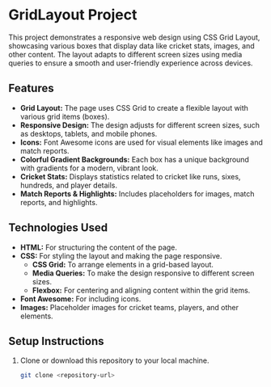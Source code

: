# GridLayout Project

This project demonstrates a responsive web design using CSS Grid Layout, showcasing various boxes that display data like cricket stats, images, and other content. The layout adapts to different screen sizes using media queries to ensure a smooth and user-friendly experience across devices.

## Features

- **Grid Layout:** The page uses CSS Grid to create a flexible layout with various grid items (boxes).
- **Responsive Design:** The design adjusts for different screen sizes, such as desktops, tablets, and mobile phones.
- **Icons:** Font Awesome icons are used for visual elements like images and match reports.
- **Colorful Gradient Backgrounds:** Each box has a unique background with gradients for a modern, vibrant look.
- **Cricket Stats:** Displays statistics related to cricket like runs, sixes, hundreds, and player details.
- **Match Reports & Highlights:** Includes placeholders for images, match reports, and highlights.

## Technologies Used

- **HTML:** For structuring the content of the page.
- **CSS:** For styling the layout and making the page responsive.
  - **CSS Grid:** To arrange elements in a grid-based layout.
  - **Media Queries:** To make the design responsive to different screen sizes.
  - **Flexbox:** For centering and aligning content within the grid items.
- **Font Awesome:** For including icons.
- **Images:** Placeholder images for cricket teams, players, and other elements.

## Setup Instructions

1. Clone or download this repository to your local machine.

   ```bash
   git clone <repository-url>

